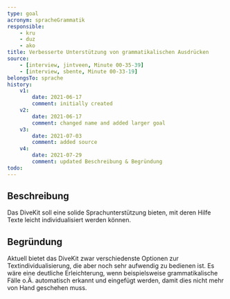 ```yaml
---
type: goal
acronym: spracheGrammatik
responsible: 
    - kru
    - duz
    - ako
title: Verbesserte Unterstützung von grammatikalischen Ausdrücken
source:
    - [interview, jintveen, Minute 00-35-39]
    - [interview, sbente, Minute 00-33-19]
belongsTo: sprache
history:
    v1:
        date: 2021-06-17
        comment: initially created
    v2:
        date: 2021-06-17
        comment: changed name and added larger goal
    v3:
        date: 2021-07-03
        comment: added source
    v4:
        date: 2021-07-29
        comment: updated Beschreibung & Begründung
todo:
---
```


## Beschreibung

Das DiveKit soll eine solide Sprachunterstützung bieten, mit deren Hilfe Texte leicht individualisiert werden können.  

## Begründung

Aktuell bietet das DiveKit zwar verschiedenste Optionen zur Textindividualisierung, die aber noch sehr aufwendig zu bedienen ist. Es wäre eine deutliche Erleichterung, wenn beispielsweise grammatikalische Fälle o.Ä. automatisch erkannt und eingefügt werden, damit dies nicht mehr von Hand geschehen muss.
